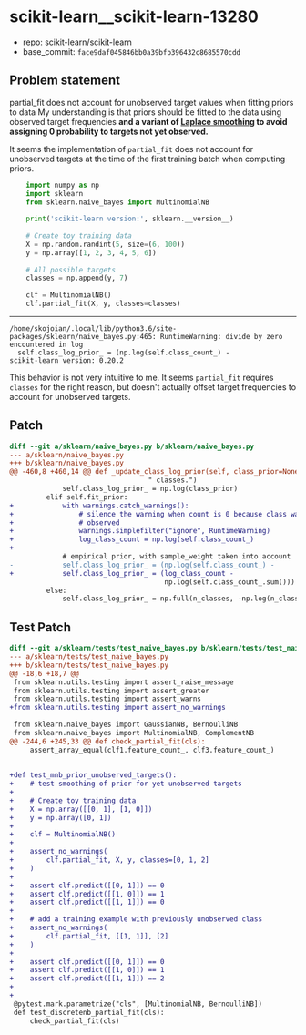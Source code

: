 # scikit-learn__scikit-learn-13280

* repo: scikit-learn/scikit-learn
* base_commit: `face9daf045846bb0a39bfb396432c8685570cdd`

## Problem statement

partial_fit does not account for unobserved target values when fitting priors to data
My understanding is that priors should be fitted to the data using observed target frequencies **and a variant of [Laplace smoothing](https://en.wikipedia.org/wiki/Additive_smoothing) to avoid assigning 0 probability to targets  not yet observed.**


It seems the implementation of `partial_fit` does not account for unobserved targets at the time of the first training batch when computing priors.

```python
    import numpy as np
    import sklearn
    from sklearn.naive_bayes import MultinomialNB
    
    print('scikit-learn version:', sklearn.__version__)
    
    # Create toy training data
    X = np.random.randint(5, size=(6, 100))
    y = np.array([1, 2, 3, 4, 5, 6])
    
    # All possible targets
    classes = np.append(y, 7)
    
    clf = MultinomialNB()
    clf.partial_fit(X, y, classes=classes)
```
-----------------------------------
    /home/skojoian/.local/lib/python3.6/site-packages/sklearn/naive_bayes.py:465: RuntimeWarning: divide by zero encountered in log
      self.class_log_prior_ = (np.log(self.class_count_) -
    scikit-learn version: 0.20.2

This behavior is not very intuitive to me. It seems `partial_fit` requires `classes` for the right reason, but doesn't actually offset target frequencies to account for unobserved targets.


## Patch

```diff
diff --git a/sklearn/naive_bayes.py b/sklearn/naive_bayes.py
--- a/sklearn/naive_bayes.py
+++ b/sklearn/naive_bayes.py
@@ -460,8 +460,14 @@ def _update_class_log_prior(self, class_prior=None):
                                  " classes.")
             self.class_log_prior_ = np.log(class_prior)
         elif self.fit_prior:
+            with warnings.catch_warnings():
+                # silence the warning when count is 0 because class was not yet
+                # observed
+                warnings.simplefilter("ignore", RuntimeWarning)
+                log_class_count = np.log(self.class_count_)
+
             # empirical prior, with sample_weight taken into account
-            self.class_log_prior_ = (np.log(self.class_count_) -
+            self.class_log_prior_ = (log_class_count -
                                      np.log(self.class_count_.sum()))
         else:
             self.class_log_prior_ = np.full(n_classes, -np.log(n_classes))

```

## Test Patch

```diff
diff --git a/sklearn/tests/test_naive_bayes.py b/sklearn/tests/test_naive_bayes.py
--- a/sklearn/tests/test_naive_bayes.py
+++ b/sklearn/tests/test_naive_bayes.py
@@ -18,6 +18,7 @@
 from sklearn.utils.testing import assert_raise_message
 from sklearn.utils.testing import assert_greater
 from sklearn.utils.testing import assert_warns
+from sklearn.utils.testing import assert_no_warnings
 
 from sklearn.naive_bayes import GaussianNB, BernoulliNB
 from sklearn.naive_bayes import MultinomialNB, ComplementNB
@@ -244,6 +245,33 @@ def check_partial_fit(cls):
     assert_array_equal(clf1.feature_count_, clf3.feature_count_)
 
 
+def test_mnb_prior_unobserved_targets():
+    # test smoothing of prior for yet unobserved targets
+
+    # Create toy training data
+    X = np.array([[0, 1], [1, 0]])
+    y = np.array([0, 1])
+
+    clf = MultinomialNB()
+
+    assert_no_warnings(
+        clf.partial_fit, X, y, classes=[0, 1, 2]
+    )
+
+    assert clf.predict([[0, 1]]) == 0
+    assert clf.predict([[1, 0]]) == 1
+    assert clf.predict([[1, 1]]) == 0
+
+    # add a training example with previously unobserved class
+    assert_no_warnings(
+        clf.partial_fit, [[1, 1]], [2]
+    )
+
+    assert clf.predict([[0, 1]]) == 0
+    assert clf.predict([[1, 0]]) == 1
+    assert clf.predict([[1, 1]]) == 2
+
+
 @pytest.mark.parametrize("cls", [MultinomialNB, BernoulliNB])
 def test_discretenb_partial_fit(cls):
     check_partial_fit(cls)

```
